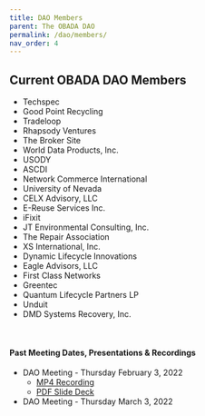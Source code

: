 ```yaml
--- 
title: DAO Members
parent: The OBADA DAO
permalink: /dao/members/
nav_order: 4
---
```


## Current OBADA DAO Members
   + Techspec
   + Good Point Recycling
   + Tradeloop
   + Rhapsody Ventures
   + The Broker Site
   + World Data Products, Inc. 
   + USODY
   + ASCDI
   + Network Commerce International
   + University of Nevada
   + CELX Advisory, LLC
   + E-Reuse Services Inc.
   + iFixit
   + JT Environmental Consulting, Inc.
   + The Repair Association
   + XS International, Inc.
   + Dynamic Lifecycle Innovations
   + Eagle Advisors, LLC
   + First Class Networks
   + Greentec
   + Quantum Lifecycle Partners LP
   + Unduit
   + DMD Systems Recovery, Inc.



<br/>  
    

    
<h4>Past Meeting Dates, Presentations & Recordings</h4>
<ul>
    <li>DAO Meeting - Thursday February 3, 2022
    <ul>    
    <li><a href="https://www.dropbox.com/s/8ucrhchmu86pgzu/obada%20on%202022-02-03%2018-29.mp4?dl=0">MP4 Recording</a></li>
        <li><a href="/presentations/2022/OBADA-DAO-Feb_3_22.pdf">PDF Slide Deck</a></li>
        </ul>    </li>
    <li>DAO Meeting - Thursday March 3, 2022
     <ul>  <!-- <li><a href="">MP4 Recording</a></li>-->
</ul>    </li>
    </ul>
    
